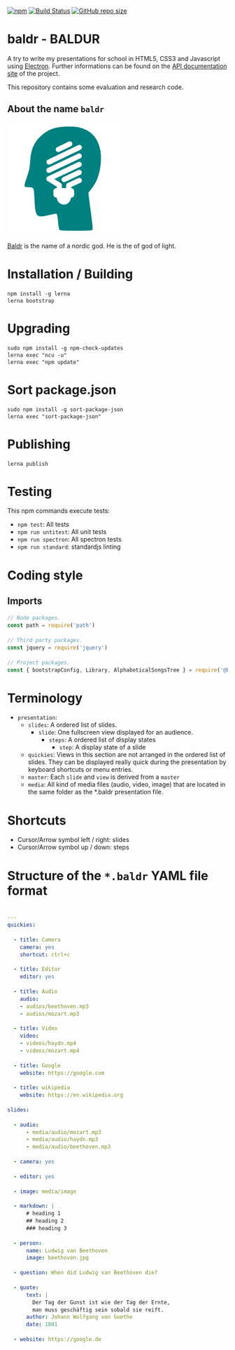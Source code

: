 [![npm](https://img.shields.io/npm/v/baldr.svg)](https://www.npmjs.com/package/baldr)
[![Build Status](https://travis-ci.org/Josef-Friedrich/baldr.svg?branch=master)](https://travis-ci.org/Josef-Friedrich/baldr)
[![GitHub repo size](https://img.shields.io/github/repo-size/Josef-Friedrich/baldr.svg)](https://github.com/Josef-Friedrich/baldr)

# baldr - BALDUR

A try to write my presentations for school in HTML5, CSS3 and
Javascript using [Electron](https://electron.atom.io/).
Further informations can be found on the
[API documentation site](https://josef-friedrich.github.io/baldr)
of the project.

This repository contains some evaluation and research code.

## About the name `baldr`

![](src/electron-app/icons/256x256.png)

[Baldr](https://en.wikipedia.org/wiki/Baldr) is the name of a nordic
god. He is the of god of light.

# Installation / Building

```
npm install -g lerna
lerna bootstrap
```

# Upgrading

```
sudo npm install -g npm-check-updates
lerna exec "ncu -u"
lerna exec "npm update"
```

# Sort package.json

```
sudo npm install -g sort-package-json
lerna exec "sort-package-json"
```

# Publishing

```
lerna publish
```

# Testing

This npm commands execute tests:

* `npm test`: All tests
* `npm run untitest`: All unit tests
* `npm run spectron`: All spectron tests
* `npm run standard`: standardjs linting

# Coding style

## Imports

```js
// Node packages.
const path = require('path')

// Third party packages.
const jquery = require('jquery')

// Project packages.
const { bootstrapConfig, Library, AlphabeticalSongsTree } = require('@bldr/songbook-base')
```

# Terminology

* `presentation`:
  * `slides`: A ordered list of slides.
    * `slide`: One fullscreen view displayed for an audience.
      * `steps`: A ordered list of display states
        * `step`: A display state of a slide
  * `quickies`: Views in this section are not arranged in the ordered
     list of slides. They can be displayed really quick during the
     presentation by keyboard shortcuts or menu entries.
  * `master`: Each `slide` and `view` is derived from a `master`
  * `media`: All kind of media files (audio, video, image) that are
     located in the same folder as the *.baldr presentation file.

# Shortcuts

* Cursor/Arrow symbol left / right: slides
* Cursor/Arrow symbol up / down: steps

# Structure of the `*.baldr` YAML file format


```yml

---
quickies:

  - title: Camera
    camera: yes
    shortcut: ctrl+c

  - title: Editor
    editor: yes

  - title: Audio
    audio:
    - audios/beethoven.mp3
    - audios/mozart.mp3

  - title: Video
    video:
    - videos/haydn.mp4
    - videos/mozart.mp4

  - title: Google
    website: https://google.com

  - title: wikipedia
    website: https://en.wikipedia.org

slides:

  - audio:
      - media/audio/mozart.mp3
      - media/audio/haydn.mp3
      - media/audio/beethoven.mp3

  - camera: yes

  - editor: yes

  - image: media/image

  - markdown: |
      # heading 1
      ## heading 2
      ### heading 3

  - person:
      name: Ludwig van Beethoven
      image: beethoven.jpg

  - question: When did Ludwig van Beethoven die?

  - quote:
      text: |
        Der Tag der Gunst ist wie der Tag der Ernte,
        man muss geschäftig sein sobald sie reift.
      author: Johann Wolfgang von Goethe
      date: 1801

  - website: https://google.de
```
